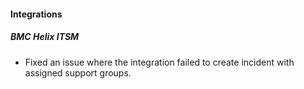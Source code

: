 
#### Integrations

##### BMC Helix ITSM

- Fixed an issue where the integration failed to create incident with assigned support groups.
